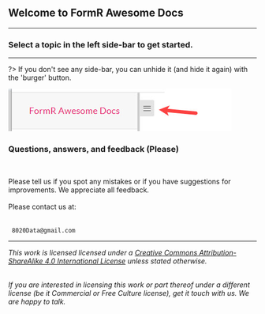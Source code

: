 ## Welcome to FormR Awesome Docs

----
### Select a topic in the left side-bar to get started.
----
?> If you don't see any side-bar, you can unhide it (and hide it again) with the 'burger' button.

![hamburger.png](assets/fr300-01_Hamburger.jpg)
<br/>

### Questions, answers, and feedback (Please)
<br/>

Please tell us if you spot any mistakes or if you have suggestions for improvements. We appreciate all feedback.
<br/><br/>
Please contact us at:
<br/><br/>
```
 8020Data@gmail.com
```
<!--
2. You can click on the `Open Chat` button in the bottom right corner to join the chat (it's associated with the [formr/awesome-docs](https://gitter.im/formr/awesome-docs) room on Gitter)
    - Gitter is an instant-messaging platform for open source projects similar in appearance to Slack or IRC.
3. If you're a bit git-savvy, you can submit pull requests or comment in the Issues on Github (see [How to Contribute](https://github.com/8020data/FormR_docs#how-to-contribute) for a short video guide we made for you.) Yay.
-->

---

*This work is licensed licensed under a [Creative Commons Attribution-ShareAlike 4.0 International License](http://creativecommons.org/licenses/by-sa/4.0/) unless stated otherwise.*
<br/><br/>

<!--
<a rel="license" href="http://creativecommons.org/licenses/by-sa/4.0/"><img alt="Creative Commons License" style="border-width:0; margin=auto; display:block; width=auto;" src="https://i.creativecommons.org/l/by-sa/4.0/88x31.png" /></a>
-->

*If you are interested in licensing this work or part thereof under a different license (be it Commercial or Free Culture license), get it touch with us. We are happy to talk.*
